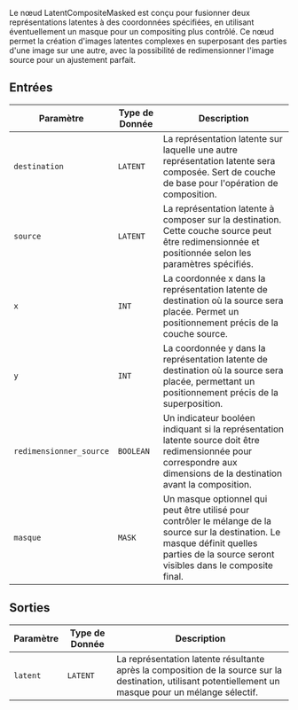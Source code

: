 
Le nœud LatentCompositeMasked est conçu pour fusionner deux représentations latentes à des coordonnées spécifiées, en utilisant éventuellement un masque pour un compositing plus contrôlé. Ce nœud permet la création d'images latentes complexes en superposant des parties d'une image sur une autre, avec la possibilité de redimensionner l'image source pour un ajustement parfait.

## Entrées

| Paramètre | Type de Donnée | Description |
|-----------|-------------|-------------|
| `destination` | `LATENT`    | La représentation latente sur laquelle une autre représentation latente sera composée. Sert de couche de base pour l'opération de composition. |
| `source` | `LATENT`    | La représentation latente à composer sur la destination. Cette couche source peut être redimensionnée et positionnée selon les paramètres spécifiés. |
| `x` | `INT`       | La coordonnée x dans la représentation latente de destination où la source sera placée. Permet un positionnement précis de la couche source. |
| `y` | `INT`       | La coordonnée y dans la représentation latente de destination où la source sera placée, permettant un positionnement précis de la superposition. |
| `redimensionner_source` | `BOOLEAN` | Un indicateur booléen indiquant si la représentation latente source doit être redimensionnée pour correspondre aux dimensions de la destination avant la composition. |
| `masque` | `MASK`     | Un masque optionnel qui peut être utilisé pour contrôler le mélange de la source sur la destination. Le masque définit quelles parties de la source seront visibles dans le composite final. |

## Sorties

| Paramètre | Type de Donnée | Description |
|-----------|-------------|-------------|
| `latent`  | `LATENT`    | La représentation latente résultante après la composition de la source sur la destination, utilisant potentiellement un masque pour un mélange sélectif. |
